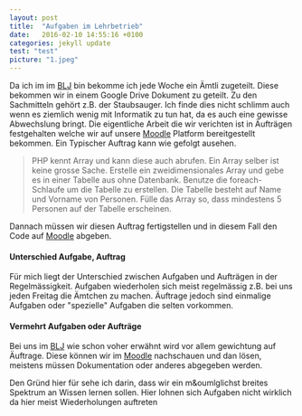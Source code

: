 ```yaml
---
layout: post
title:  "Aufgaben im Lehrbetrieb"
date:   2016-02-10 14:55:16 +0100
categories: jekyll update
test: "test"
picture: "1.jpeg"
---
```

Da ich im im [BLJ] bin bekomme ich jede Woche ein Ämtli zugeteilt. Diese bekommen wir in einem Google Drive Dokument zu geteilt. Zu den Sachmitteln gehört z.B. der Staubsauger. Ich finde dies nicht schlimm auch wenn es ziemlich wenig mit Informatik zu tun hat, da es auch eine gewisse Abwechslung bringt. Die eigentliche Arbeit die wir verichten ist in Äufträgen festgehalten welche wir auf unsere [Moodle] Platform bereitgestellt bekommen. Ein Typischer Auftrag kann wie gefolgt ausehen.
>PHP kennt Array und kann diese auch abrufen. Ein Array selber ist keine grosse Sache. Erstelle ein zweidimensionales Array und gebe es in einer Tabelle aus ohne Datenbank. Benutze die foreach-Schlaufe um die Tabelle zu erstellen. Die Tabelle besteht auf Name und Vorname von Personen. Fülle das Array so, dass mindestens 5 Personen auf der Tabelle erscheinen.

Dannach müssen wir diesen Auftrag fertigstellen und in diesem Fall den Code auf [Moodle] abgeben.

#### Unterschied Aufgabe, Auftrag
Für mich liegt der Unterschied zwischen Aufgaben und Aufträgen in der Regelmässigkeit. Aufgaben wiederholen sich meist regelmässig z.B. bei uns jeden Freitag die Ämtchen zu machen. Äuftrage jedoch sind einmalige Aufgaben oder "spezielle" Aufgaben die selten vorkommen.

#### Vermehrt Aufgaben oder Aufträge 
Bei uns im [BLJ] wie schon voher erwähnt wird vor allem gewichtung auf Äuftrage. Diese können wir im [Moodle] nachschauen und dan lösen, meistens müssen Dokumentation oder anderes abgegeben werden.

Den Gründ hier für sehe ich darin, dass wir ein m&oumlglichst breites Spektrum an Wissen lernen sollen. Hier lohnen sich Aufgaben nicht wirklich da hier meist Wiederholungen auftreten

[BLJ]: <http://blj.zbw.ch>
[Moodle]: <https://lernen.zbw.ch>


